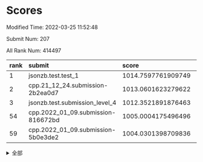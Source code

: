 # Scores

Modified Time: 2022-03-25 11:52:48

Submit Num: 207

All Rank Num: 414497

| rank |               submit               |       score        |       sigma        | pk_num |
| :--- | :--------------------------------- | :----------------- | :----------------- | :----- |
| 1    | jsonzb.test.test_1                 | 1014.7597761909749 | 0.8340986606749854 | 8007   |
| 2    | cpp.21_12_24.submission-2b2ea0d7   | 1013.0601623279622 | 0.7980543483232686 | 8012   |
| 3    | jsonzb.test.submission_level_4     | 1012.3521891876463 | 0.8004592756922047 | 8009   |
| 54   | cpp.2022_01_09.submission-816672bd | 1005.0004175496496 | 0.7198581369708615 | 8009   |
| 59   | cpp.2022_01_09.submission-5b0e3de2 | 1004.0301398709836 | 0.7232662673249308 | 8013   |


<details>
<summary>全部</summary>

| rank |                 submit                 |       score        |       sigma        | pk_num |
| :--- | :------------------------------------- | :----------------- | :----------------- | :----- |
| 1    | jsonzb.test.test_1                     | 1014.7597761909749 | 0.8340986606749854 | 8007   |
| 2    | cpp.21_12_24.submission-2b2ea0d7       | 1013.0601623279622 | 0.7980543483232686 | 8012   |
| 3    | jsonzb.test.submission_level_4         | 1012.3521891876463 | 0.8004592756922047 | 8009   |
| 4    | gobigger.level_3.submission_level_3_30 | 1012.1799427539771 | 0.7771424739289281 | 8009   |
| 5    | gobigger.level_3.submission_level_3_22 | 1011.5666347348389 | 0.781435413534234  | 8004   |
| 6    | gobigger.level_3.submission_level_3_27 | 1011.0876153821216 | 0.7705338063996978 | 8012   |
| 7    | gobigger.level_3.submission_level_3_32 | 1010.8458589184779 | 0.7934252570538648 | 8011   |
| 8    | gobigger.level_3.submission_level_3_5  | 1010.8104863074257 | 0.7750269235069359 | 8012   |
| 9    | gobigger.level_3.submission_level_3_19 | 1010.7887749269248 | 0.7598973671697249 | 8006   |
| 10   | gobigger.level_3.submission_level_3_40 | 1010.7521577058114 | 0.7423363669225215 | 8004   |
| 11   | gobigger.level_3.submission_level_3_11 | 1010.6905473570063 | 0.7608726434829413 | 8005   |
| 12   | gobigger.level_3.submission_level_3_49 | 1010.6704806984125 | 0.7511708362253969 | 8007   |
| 13   | gobigger.level_3.submission_level_3_26 | 1010.6520912995092 | 0.7664736604792294 | 8009   |
| 14   | gobigger.level_3.submission_level_3_25 | 1010.367430673501  | 0.7763641424628781 | 8008   |
| 15   | gobigger.level_3.submission_level_3_45 | 1010.3385740976811 | 0.7603141616297265 | 8004   |
| 16   | gobigger.level_3.submission_level_3_36 | 1010.292285382452  | 0.7626485340929972 | 8008   |
| 17   | gobigger.level_3.submission_level_3_47 | 1010.2709381083145 | 0.7628552118479485 | 8015   |
| 18   | gobigger.level_3.submission_level_3_1  | 1010.1298181598543 | 0.7708787860750068 | 8011   |
| 19   | gobigger.level_3.submission_level_3_3  | 1010.1252647499582 | 0.7671040043598648 | 8005   |
| 20   | gobigger.level_3.submission_level_3_15 | 1010.1161107786189 | 0.780734901906254  | 8009   |
| 21   | gobigger.level_3.submission_level_3_13 | 1010.0586528227421 | 0.7663639164593663 | 8011   |
| 22   | gobigger.level_3.submission_level_3_46 | 1010.0334220367205 | 0.7512579975096542 | 8011   |
| 23   | gobigger.level_3.submission_level_3_43 | 1010.0166189837181 | 0.7660555256205757 | 8012   |
| 24   | gobigger.level_3.submission_level_3_24 | 1009.9787734592052 | 0.7453322828049506 | 8007   |
| 25   | gobigger.level_3.submission_level_3_7  | 1009.9754471141008 | 0.7551087725524582 | 8012   |
| 26   | gobigger.level_3.submission_level_3_18 | 1009.8933971987873 | 0.7786257938868208 | 8010   |
| 27   | gobigger.level_3.submission_level_3_35 | 1009.8793401213907 | 0.7740837085358471 | 8012   |
| 28   | gobigger.level_3.submission_level_3_16 | 1009.8425243166231 | 0.7729345920051346 | 8011   |
| 29   | gobigger.level_3.submission_level_3_23 | 1009.8043740845086 | 0.7656471777847106 | 8012   |
| 30   | gobigger.level_3.submission_level_3_21 | 1009.7225378270872 | 0.7427348890008586 | 8007   |
| 31   | gobigger.level_3.submission_level_3_6  | 1009.6884480705949 | 0.7397978517810206 | 8010   |
| 32   | gobigger.level_3.submission_level_3_33 | 1009.6826973496669 | 0.7579351187412645 | 8014   |
| 33   | gobigger.level_3.submission_level_3_14 | 1009.642369837247  | 0.7555521718867858 | 8007   |
| 34   | gobigger.level_3.submission_level_3_2  | 1009.5448922915926 | 0.7462842829865955 | 8008   |
| 35   | gobigger.level_3.submission_level_3_28 | 1009.5385869377462 | 0.7602751506576574 | 8010   |
| 36   | gobigger.level_3.submission_level_3_34 | 1009.4433838777471 | 0.7319631390556091 | 8010   |
| 37   | gobigger.level_3.submission_level_3_42 | 1009.3922470245271 | 0.7431806631876263 | 8013   |
| 38   | gobigger.level_3.submission_level_3_8  | 1009.3458697033446 | 0.7524359535559354 | 8016   |
| 39   | gobigger.level_3.submission_level_3_4  | 1009.3248960634709 | 0.7609119067692187 | 8009   |
| 40   | gobigger.level_3.submission_level_3_37 | 1009.2816281579443 | 0.7618093553438119 | 8015   |
| 41   | gobigger.level_3.submission_level_3_39 | 1009.2419136695721 | 0.7592325285837906 | 8013   |
| 42   | gobigger.level_3.submission_level_3_44 | 1009.2377288915889 | 0.7380152678441718 | 8016   |
| 43   | gobigger.level_3.submission_level_3_10 | 1009.1713227661456 | 0.7354288555273614 | 8012   |
| 44   | gobigger.level_3.submission_level_3_20 | 1009.1478633164994 | 0.7571705363639591 | 8003   |
| 45   | gobigger.level_3.submission_level_3_31 | 1009.0615380847935 | 0.7369544038579238 | 8015   |
| 46   | gobigger.level_3.submission_level_3_12 | 1009.0294746194165 | 0.7522761974337895 | 8016   |
| 47   | gobigger.level_3.submission_level_3_48 | 1008.849059724141  | 0.7531817824264567 | 8008   |
| 48   | gobigger.level_3.submission_level_3_29 | 1008.8386461048034 | 0.7443393111092347 | 8010   |
| 49   | gobigger.level_3.submission_level_3_41 | 1008.7473425359321 | 0.7414638135642192 | 8009   |
| 50   | gobigger.level_3.submission_level_3_9  | 1008.6857339616812 | 0.7406860731307854 | 8007   |
| 51   | gobigger.level_3.submission_level_3_17 | 1008.1574673822917 | 0.7316333037633865 | 8007   |
| 52   | gobigger.level_3.submission_level_3_38 | 1008.0939088370486 | 0.7268266183488143 | 8013   |
| 53   | gobigger.level_3.submission_level_3_0  | 1007.63724198881   | 0.7318463032363702 | 8013   |
| 54   | cpp.2022_01_09.submission-816672bd     | 1005.0004175496496 | 0.7198581369708615 | 8009   |
| 55   | gobigger.level_1.submission_level_1_6  | 1004.7678287645409 | 0.7192200666620188 | 8011   |
| 56   | gobigger.level_1.submission_level_1_13 | 1004.526876554917  | 0.7117089943590057 | 8007   |
| 57   | gobigger.level_1.submission_level_1_2  | 1004.466434818603  | 0.6974614322955741 | 8009   |
| 58   | gobigger.level_1.submission_level_1_7  | 1004.2809597968427 | 0.7154979431535136 | 8010   |
| 59   | cpp.2022_01_09.submission-5b0e3de2     | 1004.0301398709836 | 0.7232662673249308 | 8013   |
| 60   | gobigger.level_1.submission_level_1_14 | 1003.9409273995293 | 0.7240400869941012 | 8009   |
| 61   | gobigger.level_1.submission_level_1_19 | 1003.9294325457695 | 0.7120945777398026 | 8004   |
| 62   | gobigger.level_1.submission_level_1_15 | 1003.9224832646901 | 0.7185963236487453 | 8012   |
| 63   | gobigger.level_1.submission_level_1_29 | 1003.8632633090251 | 0.7051498662098359 | 8013   |
| 64   | gobigger.level_1.submission_level_1_39 | 1003.8478961428638 | 0.7209004405081805 | 8012   |
| 65   | gobigger.level_1.submission_level_1_28 | 1003.8399900378231 | 0.7212538743676477 | 8010   |
| 66   | gobigger.level_1.submission_level_1_21 | 1003.8277032380438 | 0.7027950013400894 | 8010   |
| 67   | gobigger.level_1.submission_level_1_23 | 1003.8266690545516 | 0.716588585192827  | 8009   |
| 68   | gobigger.level_1.submission_level_1_0  | 1003.7778289467512 | 0.7151271906192971 | 8010   |
| 69   | gobigger.level_1.submission_level_1_16 | 1003.701341687528  | 0.7130270717586028 | 8006   |
| 70   | gobigger.level_1.submission_level_1_12 | 1003.6764407154562 | 0.7155973204109806 | 8011   |
| 71   | gobigger.level_1.submission_level_1_47 | 1003.6605341537955 | 0.7124536129069124 | 8015   |
| 72   | gobigger.level_1.submission_level_1_5  | 1003.5935533840114 | 0.7132139265135489 | 8013   |
| 73   | gobigger.level_1.submission_level_1_36 | 1003.5761899171686 | 0.7259092882155812 | 8014   |
| 74   | gobigger.level_1.submission_level_1_27 | 1003.5348234740567 | 0.7064752990646682 | 8013   |
| 75   | gobigger.level_1.submission_level_1_4  | 1003.4955242680853 | 0.7134549873206674 | 8012   |
| 76   | gobigger.level_1.submission_level_1_10 | 1003.4740162535884 | 0.712010102657186  | 8008   |
| 77   | gobigger.level_1.submission_level_1_40 | 1003.4114512344478 | 0.7108220210442295 | 8012   |
| 78   | gobigger.level_1.submission_level_1_44 | 1003.3930543851245 | 0.7128454723610003 | 8009   |
| 79   | gobigger.level_1.submission_level_1_34 | 1003.3905552251802 | 0.7088270688713233 | 8003   |
| 80   | gobigger.level_1.submission_level_1_49 | 1003.3801026459465 | 0.71915433241284   | 8012   |
| 81   | gobigger.level_1.submission_level_1_45 | 1003.3605473102349 | 0.7078782163559759 | 8009   |
| 82   | gobigger.level_1.submission_level_1_24 | 1003.2854076012927 | 0.7258932432802623 | 8006   |
| 83   | gobigger.level_1.submission_level_1_38 | 1003.2829222596991 | 0.7114307697919519 | 8008   |
| 84   | gobigger.level_1.submission_level_1_17 | 1003.2530968051187 | 0.7158474183967757 | 8010   |
| 85   | gobigger.level_1.submission_level_1_3  | 1003.1986435617022 | 0.7097628083342387 | 8009   |
| 86   | gobigger.level_1.submission_level_1_31 | 1003.1323251891225 | 0.7255699114437967 | 8006   |
| 87   | gobigger.level_1.submission_level_1_35 | 1003.125645361461  | 0.7113440014000773 | 8010   |
| 88   | gobigger.level_1.submission_level_1_9  | 1003.11045711874   | 0.7063590362444334 | 8010   |
| 89   | gobigger.level_1.submission_level_1_8  | 1003.0824418016891 | 0.7209288907437624 | 8016   |
| 90   | gobigger.level_1.submission_level_1_30 | 1002.9456576409726 | 0.7298756486578984 | 8011   |
| 91   | gobigger.level_1.submission_level_1_11 | 1002.9104734940678 | 0.7209901557956451 | 8005   |
| 92   | gobigger.level_1.submission_level_1_33 | 1002.9061382468255 | 0.7161648180341099 | 8005   |
| 93   | gobigger.level_1.submission_level_1_32 | 1002.8989224968195 | 0.7210851496220352 | 8009   |
| 94   | gobigger.level_1.submission_level_1_46 | 1002.8966115941191 | 0.722412236766641  | 8010   |
| 95   | gobigger.level_1.submission_level_1_37 | 1002.8841480535343 | 0.7057476835541918 | 8004   |
| 96   | gobigger.level_1.submission_level_1_22 | 1002.7721281201077 | 0.7111033927667235 | 8007   |
| 97   | gobigger.level_1.submission_level_1_41 | 1002.7476169612607 | 0.7164681841003655 | 8007   |
| 98   | gobigger.level_1.submission_level_1_42 | 1002.671189294106  | 0.7208336066697899 | 8008   |
| 99   | gobigger.level_1.submission_level_1_20 | 1002.6497272129809 | 0.716140152645815  | 8011   |
| 100  | gobigger.level_1.submission_level_1_48 | 1002.6459887795801 | 0.7202600503519871 | 8013   |
| 101  | gobigger.level_1.submission_level_1_1  | 1002.5675331349506 | 0.717197035425057  | 8012   |
| 102  | gobigger.level_1.submission_level_1_25 | 1002.5638743868939 | 0.7074561729277785 | 8009   |
| 103  | gobigger.level_1.submission_level_1_18 | 1002.5298039415158 | 0.7111680766601643 | 8005   |
| 104  | gobigger.level_1.submission_level_1_43 | 1002.3615604806331 | 0.7157737821834134 | 8011   |
| 105  | gobigger.level_1.submission_level_1_26 | 1002.2359032788844 | 0.7162953749535371 | 8015   |
| 106  | gobigger.random.submission_random_24   | 998.0018607178326  | 0.7223023220157866 | 8007   |
| 107  | gobigger.random.submission_random_31   | 997.4120721484799  | 0.7159070361497912 | 8011   |
| 108  | gobigger.random.submission_random_43   | 997.2283942863902  | 0.7012766717544601 | 8011   |
| 109  | gobigger.random.submission_random_41   | 997.0976713669014  | 0.7035462496310273 | 8004   |
| 110  | gobigger.random.submission_random_4    | 996.8609000983589  | 0.7116828133101951 | 8012   |
| 111  | gobigger.random.submission_random_20   | 996.8396947526325  | 0.7194471230228185 | 8011   |
| 112  | gobigger.random.submission_random_35   | 996.8106528506661  | 0.7125302453560798 | 8008   |
| 113  | gobigger.random.submission_random_14   | 996.8049163234042  | 0.7141801067180107 | 8004   |
| 114  | gobigger.random.submission_random_13   | 996.5932295784637  | 0.7139056632828741 | 8007   |
| 115  | gobigger.random.submission_random_45   | 996.5887793681351  | 0.7203888884751799 | 8007   |
| 116  | gobigger.random.submission_random_16   | 996.4925560139283  | 0.7093550704202968 | 8009   |
| 117  | gobigger.random.submission_random_47   | 996.490970002913   | 0.7099813193847183 | 8010   |
| 118  | gobigger.random.submission_random_30   | 996.262640460616   | 0.7077290724578514 | 8010   |
| 119  | gobigger.random.submission_random_18   | 996.2582466328976  | 0.7059120672929727 | 8011   |
| 120  | gobigger.random.submission_random_27   | 996.2465158917124  | 0.7072657669577128 | 8011   |
| 121  | gobigger.random.submission_random_2    | 996.2323063201105  | 0.7174482496001149 | 8009   |
| 122  | gobigger.random.submission_random_15   | 996.1768948396792  | 0.7103245563716674 | 8006   |
| 123  | gobigger.random.submission_random_33   | 996.1086479979352  | 0.7101988882949685 | 8009   |
| 124  | gobigger.random.submission_random_48   | 996.104564757748   | 0.7028510952065997 | 8011   |
| 125  | gobigger.random.submission_random_12   | 996.0872035620295  | 0.7145937023342636 | 8001   |
| 126  | gobigger.random.submission_random_25   | 996.0825275268508  | 0.7036761861583907 | 8010   |
| 127  | gobigger.random.submission_random_21   | 995.9995098336437  | 0.6986203621026623 | 8009   |
| 128  | gobigger.random.submission_random_10   | 995.9657722225644  | 0.7203967868112076 | 8006   |
| 129  | gobigger.random.submission_random_42   | 995.9614926344094  | 0.7107348463484936 | 8007   |
| 130  | gobigger.random.submission_random_49   | 995.9578908833392  | 0.71082799482188   | 8009   |
| 131  | gobigger.random.submission_random_39   | 995.9503783588648  | 0.7342377621969175 | 8012   |
| 132  | gobigger.random.submission_random_19   | 995.9306203738414  | 0.7137366955752045 | 8009   |
| 133  | gobigger.random.submission_random_29   | 995.8777759845524  | 0.7159086373148577 | 8006   |
| 134  | gobigger.random.submission_random_40   | 995.7550473333031  | 0.7086292776684313 | 8014   |
| 135  | gobigger.random.submission_random_26   | 995.7532667176323  | 0.7063426820141588 | 8013   |
| 136  | gobigger.random.submission_random_1    | 995.7380768051222  | 0.7048444920859771 | 8009   |
| 137  | gobigger.random.submission_random_44   | 995.6845779554423  | 0.7157110044522855 | 8011   |
| 138  | gobigger.random.submission_random_46   | 995.6313558990253  | 0.7063254054621986 | 8014   |
| 139  | gobigger.random.submission_random_11   | 995.5905618314678  | 0.7140465963618758 | 8009   |
| 140  | gobigger.random.submission_random_5    | 995.5590349313152  | 0.7014871688515377 | 8013   |
| 141  | gobigger.random.submission_random_28   | 995.5192305300926  | 0.7121592905413103 | 8007   |
| 142  | gobigger.random.submission_random_7    | 995.5178688704328  | 0.7220960783527791 | 8014   |
| 143  | gobigger.random.submission_random_23   | 995.5178290626636  | 0.7113774841065602 | 8011   |
| 144  | gobigger.random.submission_random_37   | 995.4833149649551  | 0.6980764416243616 | 8006   |
| 145  | gobigger.random.submission_random_32   | 995.4669068774485  | 0.7314552523919396 | 8009   |
| 146  | gobigger.random.submission_random_38   | 995.464508824353   | 0.7133864481575399 | 8009   |
| 147  | gobigger.random.submission_random_8    | 995.333436006372   | 0.7062659816857957 | 8010   |
| 148  | gobigger.random.submission_random_22   | 995.2630247871907  | 0.7049628112119317 | 8015   |
| 149  | gobigger.random.submission_random_3    | 995.2385530623002  | 0.7077508157155511 | 8011   |
| 150  | gobigger.level_2.submission_level_2_4  | 995.1688584939594  | 0.7270039666930342 | 8008   |
| 151  | gobigger.random.submission_random_17   | 995.0673126369746  | 0.7082175021960474 | 8007   |
| 152  | gobigger.random.submission_random_0    | 994.8135427181778  | 0.7207172505116921 | 8003   |
| 153  | gobigger.random.submission_random_9    | 994.6893048291377  | 0.7111695035226443 | 8013   |
| 154  | gobigger.level_2.submission_level_2_6  | 994.5057331564695  | 0.7328223527201204 | 8012   |
| 155  | gobigger.random.submission_random_36   | 994.4702022859942  | 0.7290589342556179 | 8013   |
| 156  | gobigger.random.submission_random_6    | 994.3972769588103  | 0.7242028810805239 | 8010   |
| 157  | gobigger.random.submission_random_34   | 994.141699917296   | 0.7176602560440035 | 8012   |
| 158  | gobigger.level_2.submission_level_2_46 | 993.8800716178954  | 0.742514718170922  | 8014   |
| 159  | gobigger.level_2.submission_level_2_48 | 993.6126001902602  | 0.7454353795897072 | 8007   |
| 160  | gobigger.level_2.submission_level_2_10 | 993.551017117981   | 0.7346363454025082 | 8009   |
| 161  | gobigger.level_2.submission_level_2_32 | 993.4690477184519  | 0.7351511684871208 | 8008   |
| 162  | gobigger.level_2.submission_level_2_21 | 993.3682411020037  | 0.7281981962583368 | 8010   |
| 163  | gobigger.level_2.submission_level_2_2  | 993.2663468277402  | 0.7479983197798705 | 8005   |
| 164  | gobigger.level_2.submission_level_2_39 | 993.205157532635   | 0.7394099770752769 | 8011   |
| 165  | gobigger.level_2.submission_level_2_38 | 993.2008085606305  | 0.7309024151402349 | 8009   |
| 166  | gobigger.level_2.submission_level_2_47 | 993.1218967853898  | 0.7459235803929882 | 8005   |
| 167  | gobigger.level_2.submission_level_2_20 | 993.1137636440168  | 0.7430853147108963 | 8007   |
| 168  | gobigger.level_2.submission_level_2_22 | 993.0041830440567  | 0.7414291292214003 | 8010   |
| 169  | gobigger.level_2.submission_level_2_49 | 992.8461928837851  | 0.7491004706470435 | 8011   |
| 170  | gobigger.level_2.submission_level_2_28 | 992.7968919848489  | 0.7279533891405269 | 8008   |
| 171  | gobigger.level_2.submission_level_2_19 | 992.6886987913482  | 0.7436152042605243 | 8011   |
| 172  | gobigger.level_2.submission_level_2_45 | 992.657650352605   | 0.7372146937006707 | 8008   |
| 173  | gobigger.level_2.submission_level_2_24 | 992.6017976618492  | 0.737645528551774  | 8010   |
| 174  | gobigger.level_2.submission_level_2_3  | 992.5734759696591  | 0.7388897909471858 | 8007   |
| 175  | gobigger.level_2.submission_level_2_27 | 992.5726454356765  | 0.7479711561733601 | 8011   |
| 176  | gobigger.level_2.submission_level_2_8  | 992.5287666199212  | 0.7458010497240665 | 8009   |
| 177  | gobigger.level_2.submission_level_2_23 | 992.5027983898408  | 0.7371272539984163 | 8009   |
| 178  | gobigger.level_2.submission_level_2_31 | 992.4382795388583  | 0.7492941183321901 | 8010   |
| 179  | gobigger.level_2.submission_level_2_36 | 992.3472511395377  | 0.7526715305748837 | 8005   |
| 180  | gobigger.level_2.submission_level_2_15 | 992.2967898009709  | 0.7364930972878024 | 8008   |
| 181  | gobigger.level_2.submission_level_2_16 | 992.2140027549542  | 0.7304692736198828 | 8015   |
| 182  | gobigger.level_2.submission_level_2_41 | 992.0144874559912  | 0.734135414786056  | 8010   |
| 183  | gobigger.level_2.submission_level_2_0  | 991.9667506680753  | 0.7530063320574416 | 8010   |
| 184  | gobigger.level_2.submission_level_2_29 | 991.8966424830243  | 0.7717192218832448 | 8015   |
| 185  | gobigger.level_2.submission_level_2_13 | 991.8908255896123  | 0.7374143467423687 | 8008   |
| 186  | gobigger.level_2.submission_level_2_14 | 991.8831223458643  | 0.7663477277974036 | 8013   |
| 187  | gobigger.level_2.submission_level_2_34 | 991.8494998551882  | 0.7355424298828553 | 8007   |
| 188  | gobigger.level_2.submission_level_2_1  | 991.8319048388295  | 0.7486691287734689 | 8007   |
| 189  | gobigger.level_2.submission_level_2_26 | 991.7178110103118  | 0.7416709148242133 | 8006   |
| 190  | gobigger.level_2.submission_level_2_42 | 991.7044070874858  | 0.7565167617511868 | 8009   |
| 191  | gobigger.level_2.submission_level_2_37 | 991.6997647585351  | 0.7384544772252565 | 8007   |
| 192  | gobigger.level_2.submission_level_2_43 | 991.6896285505765  | 0.753007949699201  | 8008   |
| 193  | gobigger.level_2.submission_level_2_44 | 991.6782666116906  | 0.7679551123369646 | 8011   |
| 194  | gobigger.level_2.submission_level_2_5  | 991.6495816612932  | 0.7414849456607772 | 8009   |
| 195  | gobigger.level_2.submission_level_2_7  | 991.6272464473989  | 0.7754858803125739 | 8008   |
| 196  | gobigger.level_2.submission_level_2_35 | 991.5672366782039  | 0.7581103958287764 | 8009   |
| 197  | gobigger.level_2.submission_level_2_18 | 991.4999266462397  | 0.7639259667156891 | 8008   |
| 198  | gobigger.level_2.submission_level_2_11 | 991.4832071590841  | 0.749996448541049  | 8008   |
| 199  | gobigger.level_2.submission_level_2_30 | 991.4361014436954  | 0.7465331032752303 | 8011   |
| 200  | gobigger.level_2.submission_level_2_9  | 991.380088424543   | 0.7400778899315149 | 8013   |
| 201  | gobigger.level_2.submission_level_2_33 | 991.2652759377431  | 0.758454188172906  | 8011   |
| 202  | gobigger.level_2.submission_level_2_40 | 991.1509029338291  | 0.7643433019100123 | 8009   |
| 203  | gobigger.level_2.submission_level_2_17 | 990.8349536845993  | 0.745688333214962  | 8015   |
| 204  | gobigger.level_2.submission_level_2_25 | 990.4924853730267  | 0.7578309343236008 | 8011   |
| 205  | gobigger.level_2.submission_level_2_12 | 990.4365902681543  | 0.7576154917370085 | 8013   |
| 206  | gobigger.none.submission_none_0        | 978.725494953634   | 1.201286765257828  | 8012   |
| 207  | gobigger.none.submission_none_1        | 976.4749687918471  | 1.4631676054471068 | 8008   |

</details>